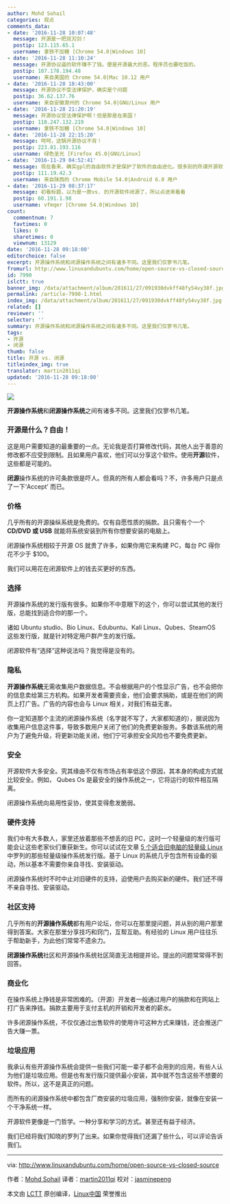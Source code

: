 ```yaml
---
author: Mohd Sohail
categories: 观点
comments_data:
- date: '2016-11-28 10:07:48'
  message: 开源是一把双刃剑！
  postip: 123.115.65.1
  username: 拿铁不加糖 [Chrome 54.0|Windows 10]
- date: '2016-11-28 11:10:24'
  message: 开源协议逼的软件赚不了钱。便是开源最大的恶。程序员也要吃饭的。
  postip: 107.178.194.48
  username: 来自美国的 Chrome 54.0|Mac 10.12 用户
- date: '2016-11-28 18:43:00'
  message: 开源协议不受法律保护，确实是个问题
  postip: 36.62.137.76
  username: 来自安徽滁州的 Chrome 54.0|GNU/Linux 用户
- date: '2016-11-28 21:20:19'
  message: 开源协议受法律保护啊！但是那是在美国！
  postip: 118.247.132.219
  username: 拿铁不加糖 [Chrome 54.0|Windows 10]
- date: '2016-11-28 22:15:20'
  message: 呵呵，这锅开源协议不背！
  postip: 223.81.193.116
  username: 绿色圣光 [Firefox 45.0|GNU/Linux]
- date: '2016-11-29 04:52:41'
  message: 现在看来，确实gpl的自由软件才是保护了软件的自由进化。很多别的所谓开源软件越来越像java了，商家那住最重要的部分，比传统闭源软件还垄断，docker的发展就是这样子，结果呢就是企业间的pk和分化，最终也没有形成有效的社区化大蛋糕
  postip: 111.19.42.3
  username: 来自陕西的 Chrome Mobile 54.0|Android 6.0 用户
- date: '2016-11-29 08:37:17'
  message: 初看标题，以为是一款vs. 的开源软件闭源了，所以点进来看看
  postip: 60.191.1.98
  username: vfmqer [Chrome 54.0|Windows 10]
count:
  commentnum: 7
  favtimes: 0
  likes: 0
  sharetimes: 0
  viewnum: 13129
date: '2016-11-28 09:18:00'
editorchoice: false
excerpt: 开源操作系统和闭源操作系统之间有诸多不同。这里我们仅寥书几笔。
fromurl: http://www.linuxandubuntu.com/home/open-source-vs-closed-source
id: 7990
islctt: true
banner_img: /data/attachment/album/201611/27/091930dvkff48fy54vy38f.jpg
permalink: /article-7990-1.html
index_img: /data/attachment/album/201611/27/091930dvkff48fy54vy38f.jpg.thumb.jpg
related: []
reviewer: ''
selector: ''
summary: 开源操作系统和闭源操作系统之间有诸多不同。这里我们仅寥书几笔。
tags:
- 开源
- 闭源
thumb: false
title: 开源 vs. 闭源
titleindex_img: true
translator: martin2011qi
updated: '2016-11-28 09:18:00'
---
```


![](/data/attachment/album/201611/27/091930dvkff48fy54vy38f.jpg)


**开源操作系统**和**闭源操作系统**之间有诸多不同。这里我们仅寥书几笔。


### 开源是什么？自由！


这是用户需要知道的最重要的一点。无论我是否打算修改代码，其他人出于善意的修改都不应受到限制。且如果用户喜欢，他们可以分享这个软件。使用**开源**软件，这些都是可能的。


**闭源**操作系统的许可条款很是吓人。但真的所有人都会看吗？不，许多用户只是点了一下‘Accept’ 而已。


### 价格


几乎所有的开源操纵系统是免费的。仅有自愿性质的捐款。且只需有个一个 **CD/DVD 或 USB** 就能将系统安装到所有你想要安装的电脑上。


闭源操作系统相较于开源 OS 就贵了许多，如果你用它来构建 PC，每台 PC 得你花不少于 $100。


我们可以用花在闭源软件上的钱去买更好的东西。


### 选择


开源操作系统的发行版有很多。如果你不中意眼下的这个，你可以尝试其他的发行版，总能找到适合你的那一个。


诸如 Ubuntu studio、Bio Linux、Edubuntu、Kali Linux、Qubes、SteamOS 这些发行版，就是针对特定用户群产生的发行版。


闭源软件有“选择”这种说法吗？我觉得是没有的。


### 隐私


**开源操作系统**无需收集用户数据信息。不会根据用户的个性显示广告，也不会把你的信息卖给第三方机构。如果开发者需要资金，他们会要求捐助，或是在他们的网页上打广告。广告的内容也会与 Linux 相关，对我们有益无害。


你一定知道那个主流的闭源操作系统（名字就不写了，大家都知道的），据说因为收集用户信息这件事，导致多数用户关闭了他们的免费更新服务。多数该系统的用户为了避免升级，将更新功能关闭，他们宁可承担安全风险也不要免费更新。


### 安全


开源软件大多安全。究其缘由不仅有市场占有率低这个原因，其本身的构成方式就比较安全。例如， Qubes Os 是最安全的操作系统之一，它将运行的软件相互隔离。


闭源操作系统向易用性妥协，使其变得愈发脆弱。


### 硬件支持


我们中有大多数人，家里还放着那些不想丢的旧 PC，这时一个轻量级的发行版可能会让这些老家伙们重获新生。你可以试试在文章 [5 个适合旧电脑的轻量级 Linux](http://www.linuxandubuntu.com/home/5-lightweight-linux-for-old-computers) 中罗列的那些轻量级操作系统发行版。基于 Linux 的系统几乎包含所有设备的驱动，所以基本不需要你亲自寻找、安装驱动。


闭源操作系统时不时中止对旧硬件的支持，迫使用户去购买新的硬件。我们还不得不亲自寻找、安装驱动。


### 社区支持


几乎所有的**开源操作系统**都有用户论坛，你可以在那里提问题，并从别的用户那里得到答案。大家在那里分享技巧和窍门，互帮互助。有经验的 Linux 用户往往乐于帮助新手，为此他们常常不遗余力。


**闭源操作系统**社区和开源操作系统社区简直无法相提并论。提出的问题常常得不到回答。


### 商业化


在操作系统上挣钱是非常困难的。（开源）开发者一般通过用户的捐款和在网站上打广告来挣钱。捐款主要用于支付主机的开销和开发者的薪水。


许多闭源操作系统，不仅仅通过出售软件的使用许可这种方式来赚钱，还会推送广告大赚一票。


### 垃圾应用


我承认有些开源操作系统会提供一些我们可能一辈子都不会用到的应用，有些人认为他们是垃圾应用。但是也有发行版只提供最小安装，其中就不包含这些不想要的软件。所以，这不是真正的问题。


而所有的闭源操作系统中都包含厂商安装的垃圾应用，强制你安装，就像在安装一个干净系统一样。


开源软件更像是一门哲学。一种分享和学习的方式。甚至还有益于经济。


我们已经将我们知晓的罗列了出来。如果你觉得我们还漏了些什么，可以评论告诉我们。




---


via: <http://www.linuxandubuntu.com/home/open-source-vs-closed-source>


作者：[Mohd Sohail](https://www.linkedin.com/in/mohdsohail) 译者：[martin2011qi](https://github.com/martin2011qi) 校对：[jasminepeng](https://github.com/jasminepeng)


本文由 [LCTT](https://github.com/LCTT/TranslateProject) 原创编译，[Linux中国](https://linux.cn/) 荣誉推出